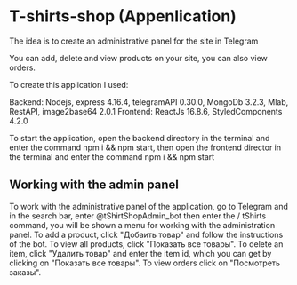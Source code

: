 # T-shirts-shop (Appenlication)

The idea is to create an administrative panel for the site in Telegram

You can add, delete and view products on your site, you can also view orders.

To create this application I used:

Backend: Nodejs, express 4.16.4, telegramAPI 0.30.0, MongoDb 3.2.3, Mlab, RestAPI, image2base64 2.0.1
Frontend: ReactJs 16.8.6, StyledComponents 4.2.0

To start the application, open the backend directory in the terminal and enter the command npm i && npm start, then open the frontend director in the terminal and enter the command npm i && npm start

## Working with the admin panel

To work with the administrative panel of the application, go to Telegram and in the search bar, enter @tShirtShopAdmin_bot
then enter the / tShirts command, you will be shown a menu for working with the administration panel.
To add a product, click "Добаить товар" and follow the instructions of the bot.
To view all products, click "Показать все товары".
To delete an item, click "Удалить товар" and enter the item id, which you can get by clicking on "Показать все товары".
To view orders click on "Посмотреть заказы".
